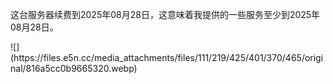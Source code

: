 <p>这台服务器续费到2025年08月28日，这意味着我提供的一些服务至少到2025年08月28日。</p>
![](https://files.e5n.cc/media_attachments/files/111/219/425/401/370/465/original/816a5cc0b9665320.webp)